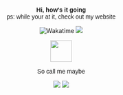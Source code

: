 <div align="center">
	<br/>
	<br/>
	<p>
        <span style="font-family: 'Montserrat', sans-serif; font-weight: bold;">
            Hi, how's it going
        </span>
        <br/>
        <span style="font-family: 'Montserrat', sans-serif">
            ps: while your at it, check out my website
        </span>
   	</p>
<p align="center">	
	<img alt="Wakatime" src="https://github-readme-stats.vercel.app/api/wakatime?username=felixlosada&layout=compact&custom_title=My%20Week&hide_border=true&theme=dark"/>
	</a>
	<a href="https://wakatime.com/@FelixKLG" target="_blank">
        <img src="https://github-readme-stats.vercel.app/api/wakatime?username=felixlosada&custom_title=Coding%20Stats%20(All%20Time)&layout=compact&theme=dark&langs_count=18&hide=Other,%20.env%20file,%20Text,%20Gitignore%20file" />
	</a>
</p>
<p align="center"><img src="https://i.imgur.com/Vi9yRJL.png" width="50"/></p>
    <p>
        <span style="font-family: 'Montserrat', sans-serif; font-weight: 100;">
            So call me maybe
        </span>
    </p>
    <img src="https://img.shields.io/static/v1?label=&message=felixlott%230001&color=2d2f33&logo=Discord"/>
    <a href="mailto:flosada@flot.dev">
        <img src="https://img.shields.io/static/v1?label=&message=flosada%40flot.dev&color=2d2f33&logo=Microsoft Outlook"/>
    </a>
<br/>
</div>
